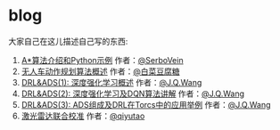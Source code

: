 # blog
大家自己在这儿描述自己写的东西:

1. [A\*算法介绍和Python示例](A_Star_Algorithm.md) 作者：[@SerboVein](https://github.com/SerboVein)
2. [无人车动作规划算法概述](无人车动作规划算法和控制技术.md) 作者：[@白菜豆腐糖](https://github.com/vvForedawn)
3. [DRL&ADS(1): 深度强化学习概述](https://github.com/RockAutonomous/blog/blob/master/DRL%26ADS(1)-%E6%B7%B1%E5%BA%A6%E5%BC%BA%E5%8C%96%E5%AD%A6%E4%B9%A0%E6%A6%82%E8%BF%B0.md) 作者：[@J.Q.Wang](https://github.com/Jin0932)
4. [DRL&ADS(2): 深度强化学习及DQN算法讲解](https://github.com/RockAutonomous/blog/blob/master/DRL%26ADS(2)-%E6%B7%B1%E5%BA%A6%E5%BC%BA%E5%8C%96%E5%AD%A6%E4%B9%A0%E5%8F%8ADQN%E7%AE%97%E6%B3%95%E8%AE%B2%E8%A7%A3) 作者：[@J.Q.Wang](https://github.com/Jin0932)
5. [DRL&ADS(3): ADS组成及DRL在Torcs中的应用举例](DRL&ADS（3）) 作者：[@J.Q.Wang](https://github.com/Jin0932)
6. [激光雷达联合校准](lidar-camera-calibration.md) 作者：[@qiyutao](https://github.com/qiyutao)

